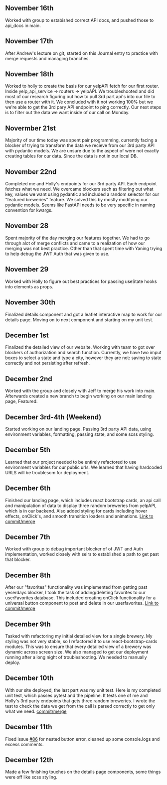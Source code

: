 ## November 16th

Worked with group to estabished correct API docs, and pushed those to api_docs in main.

## November 17th

After Andrew's lecture on git, started on this Journal entry to practice with merge requests and managing branches.

## November 18th

Worked to holly to create the basis for our yelpAPI fetch for our first router. Inside yelp_api_service -> routers -> yelpAPI. We troubleshooted and did most of our research figuring out how to pull 
3rd part api's into our file to then use a router with it. We concluded with it not working 100% but we we're able to get the 3rd pary API endpoint to ping correctly. Our next steps is to filter out the data we want inside of our call on Monday.

## Novermber 21st

Majority of our time today was spent pair programming, currently facing a blocker of trying to transform the data we recieve from our 3rd party API with pydantic models. We are unsure due to the aspect of were not exactly creating tables for our data. Since the data is not in our local DB.

## November 22nd

Completed me and Holly's endpoints for our 3rd party API. Each endpoint fetches what we need. We overcame blockers such as filtering out what key, values we want using pydantic and included a random selector for our "featured breweries" feature. We solved this by mostly modifying our pydantic models. Seems like FastAPI needs to be very specific in naming convention for kwargs.

## November 28

Spent majority of the day merging our features together. We had to go through alot of merge conflicts and came to a realization of how our merging was not best practice. Other than that spent time with Yaning trying to help debug the JWT Auth that was given to use.

## November 29

Worked with Holly to figure out best practices for passing useState hooks into elements as props. 

## November 30th

Finalized details component and got a leaflet interactive map to work for our details page. Moving on to next component and starting on my unit test.

## December 1st

Finalized the detailed view of our website. Working with team to got over blockers of authorization and search function. Currently, we have two imput boxes to select a state and type a city, however they are not: saving to state correctly and not persisting after refresh.

## December 2nd

Worked with the group and closely with Jeff to merge his work into main. Afterwards created a new branch to begin working on our main landing page, Featured.

## December 3rd-4th (Weekend)

Started working on our landing page. Passing 3rd party API data, using environment variables, formatting, passing state, and some scss styling.

## December 5th

Learned that our project needed to be entirely refactored to use environment variables for our public urls. We learned that having hardcoded URLS will be troublesom for deployment.

## December 6th

Finished our landing page, which includes react bootstrap cards, an api call and manipulation of data to display three random breweries from yelpAPI, which is in our backend. Also added styling for cards including hover effects, onClick's, and smooth transition loaders and animations. [Link to commit/merge](https://gitlab.com/brewhoppers/brew-hop/-/commit/834495c659882bcef6af648406236ef9725ad329)

## December 7th

Worked with group to debug important blocker of of JWT and Auth implementation, worked closely with seirs to established a path to get past that blocker.

## December 8th

After our "favorites" functionality was implemented from getting past yeserdays blocker, I took the task of adding/deleting favorites to our userFavorites database. This included creating onClick functionality for a universal button component to post and delete in our userfavorites. [Link to commit/merge](https://gitlab.com/brewhoppers/brew-hop/-/commit/62970254c5eb2c7a33b53ad7b769c9ac5dc2b744)

## December 9th

Tasked with refactoring my initial detailed view for a single brewery. My styling was not very stable, so I refactored it to use react-bootstrap-cards modules. This was to ensure that every detailed view of a brewery was dynamic across screen size. We also managed to get our deployment running after a long night of troubleshooting.
We needed to manually deploy.

## December 10th

With our site deployed, the last part was my unit test. Here is my completed unit test, which passes pytest and the pipeline. It tests one of me and Holly's 3rd party endpoints that gets three random breweries. I wrote the test to check the data we get from the call is parsed correctly to get only what we need. [commit/merge](https://gitlab.com/brewhoppers/brew-hop/-/commit/26256ca3bd3b233a275cc5b820ab57dea9e43fdb)

## December 11th 

Fixed issue [#86](https://gitlab.com/brewhoppers/brew-hop/-/issues/86) for nested button error, cleaned up some console.logs and excess comments.

## December 12th

Made a few finishing touches on the details page components, some things were off like scss styling.
